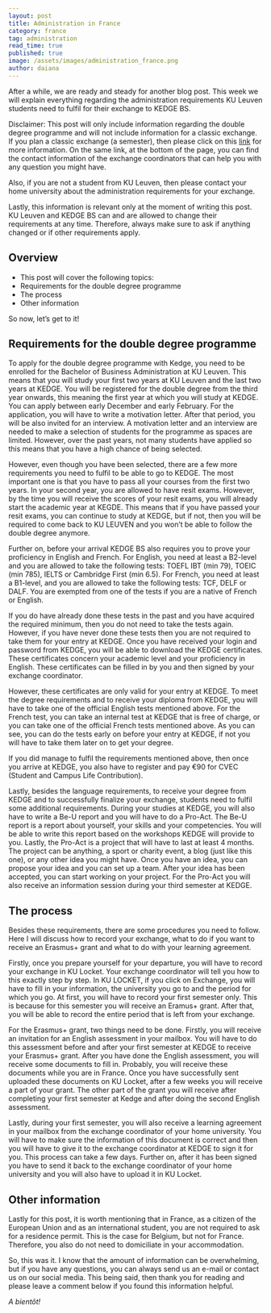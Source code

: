 ```yaml
---
layout: post
title: Administration in France
category: france
tag: administration
read_time: true
published: true
image: /assets/images/administration_france.png
author: daiana
---
```

After a while, we are ready and steady for another blog post. This week we will explain everything regarding the administration requirements KU Leuven students need to fulfil for their exchange to KEDGE BS.

Disclaimer: This post will only include information regarding the double degree programme and will not include information for a classic exchange. If you plan a classic exchange (a semester), then please click on this [link](https://feb.kuleuven.be/eng/international/going-abroad/exchanges) for more information. On the same link, at the bottom of the page, you can find the contact information of the exchange coordinators that can help you with any question you might have.

Also, if you are not a student from KU Leuven, then please contact your home university about the administration requirements for your exchange.

Lastly, this information is relevant only at the moment of writing this post. KU Leuven and KEDGE BS can and are allowed to change their requirements at any time. Therefore, always make sure to ask if anything changed or if other requirements apply.

## Overview

- This post will cover the following topics:
- Requirements for the double degree programme
- The process
- Other information

So now, let’s get to it!

## Requirements for the double degree programme
To apply for the double degree programme with Kedge, you need to be enrolled for the Bachelor of Business Administration at KU Leuven. This means that you will study your first two years at KU Leuven and the last two years at KEDGE. You will be registered for the double degree from the third year onwards, this meaning the first year at which you will study at KEDGE.
You can apply between early December and early February. For the application, you will have to write a motivation letter. After that period, you will be also invited for an interview. A motivation letter and an interview are needed to make a selection of students for the programme as spaces are limited. However, over the past years, not many students have applied so this means that you have a high chance of being selected.

However, even though you have been selected, there are a few more requirements you need to fulfil to be able to go to KEDGE. The most important one is that you have to pass all your courses from the first two years. In your second year, you are allowed to have resit exams. However, by the time you will receive the scores of your resit exams, you will already start the academic year at KEGDE. This means that if you have passed your resit exams, you can continue to study at KEDGE, but if not, then you will be required to come back to KU LEUVEN and you won’t be able to follow the double degree anymore.

Further on, before your arrival KEDGE BS also requires you to prove your proficiency in English and French. For English, you need at least a B2-level and you are allowed to take the following tests: TOEFL IBT (min 79), TOEIC (min 785), IELTS or Cambridge First (min 6.5). For French, you need at least a B1-level, and you are allowed to take the following tests: TCF, DELF or DALF. You are exempted from one of the tests if you are a native of French or English.

If you do have already done these tests in the past and you have acquired the required minimum, then you do not need to take the tests again. However, if you have never done these tests then you are not required to take them for your entry at KEDGE. Once you have received your login and password from KEDGE, you will be able to download the KEDGE certificates. These certificates concern your academic level and your proficiency in English. These certificates can be filled in by you and then signed by your exchange coordinator.

However, these certificates are only valid for your entry at KEDGE. To meet the degree requirements and to receive your diploma from KEDGE, you will have to take one of the official English tests mentioned above. For the French test, you can take an internal test at KEDGE that is free of charge, or you can take one of the official French tests mentioned above.  As you can see, you can do the tests early on before your entry at KEDGE, if not you will have to take them later on to get your degree.

If you did manage to fulfil the requirements mentioned above, then once you arrive at KEDGE, you also have to register and pay €90 for CVEC (Student and Campus Life Contribution).

Lastly, besides the language requirements, to receive your degree from KEDGE and to successfully finalize your exchange, students need to fulfil some additional requirements. During your studies at KEDGE, you will also have to write a Be-U report and you will have to do a Pro-Act. The Be-U report is a report about yourself, your skills and your competencies. You will be able to write this report based on the workshops KEDGE will provide to you. Lastly, the Pro-Act is a project that will have to last at least 4 months. The project can be anything, a sport or charity event, a blog (just like this one), or any other idea you might have. Once you have an idea, you can propose your idea and you can set up a team. After your idea has been accepted, you can start working on your project. For the Pro-Act you will also receive an information session during your third semester at KEDGE.

## The process
Besides these requirements, there are some procedures you need to follow. Here I will discuss how to record your exchange, what to do if you want to receive an Erasmus+ grant and what to do with your learning agreement.

Firstly, once you prepare yourself for your departure, you will have to record your exchange in KU Locket. Your exchange coordinator will tell you how to this exactly step by step. In KU LOCKET, if you click on Exchange, you will have to fill in your information, the university you go to and the period for which you go. At first, you will have to record your first semester only. This is because for this semester you will receive an Eramus+ grant. After that, you will be able to record the entire period that is left from your exchange.

For the Erasmus+ grant, two things need to be done. Firstly, you will receive an invitation for an English assessment in your mailbox. You will have to do this assessment before and after your first semester at KEDGE to receive your Erasmus+ grant. After you have done the English assessment, you will receive some documents to fill in. Probably, you will receive these documents while you are in France. Once you have successfully sent uploaded these documents on KU Locket, after a few weeks you will receive a part of your grant. The other part of the grant you will receive after completing your first semester at Kedge and after doing the second English assessment.

Lastly, during your first semester, you will also receive a learning agreement in your mailbox from the exchange coordinator of your home university. You will have to make sure the information of this document is correct and then you will have to give it to the exchange coordinator at KEDGE to sign it for you. This process can take a few days. Further on, after it has been signed you have to send it back to the exchange coordinator of your home university and you will also have to upload it in KU Locket.

## Other information
Lastly for this post, it is worth mentioning that in France, as a citizen of the European Union and as an international student, you are not required to ask for a residence permit. This is the case for Belgium, but not for France. Therefore, you also do not need to domiciliate in your accommodation.

So, this was it. I know that the amount of information can be overwhelming, but if you have any questions, you can always send us an e-mail or contact us on our social media. This being said, then thank you for reading and please leave a comment below if you found this information helpful.

_A bientôt!_
